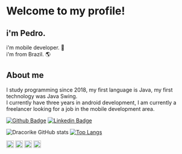 # Welcome to my profile! 
## i'm Pedro.

i'm mobile developer. 📱    
i'm from Brazil. 🌎  

## About me

I study programming since 2018, my first language is Java, my first technology was Java Swing.  
I currently have three years in android development, I am currently a freelancer looking for a job in the mobile development area.

[![Github Badge](https://img.shields.io/badge/-Github-000?style=flat-square&logo=Github&logoColor=white&link=LINK_GIT)](https://github.com/dracorike) 
[![Linkedin Badge](https://img.shields.io/badge/-LinkedIn-blue?style=flat-square&logo=Linkedin&logoColor=white&link=LINK_LINKEDIN)](https://www.linkedin.com/in/pedro-macêdo-developer/)

![Dracorike GitHub stats](https://github-readme-stats.vercel.app/api?username=Dracorike&theme=merko)
[![Top Langs](https://github-readme-stats.vercel.app/api/top-langs/?username=Dracorike&layout=compact&theme=dark)](https://github.com/Dracorike/github-readme-stats)

<code><img height="20" src="https://img.shields.io/badge/Java-ED8B00?&style=for-the-badge&logo=java&logoColor=white"></code>
<code><img height="20" src="https://img.shields.io/badge/Kotlin-AA42f5?&style=for-the-badge&logo=kotlin&logoColor=white"></code>
<code><img height="20" src="https://img.shields.io/badge/Android-3DDC84?style=for-the-badge&logo=android&logoColor=white"></code>
<code><img height="20" src="https://img.shields.io/badge/Flutter-0800FC?&style=for-the-badge&logo=flutter&logoColor=white"></code>

